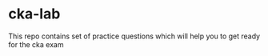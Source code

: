 # cka-lab
This repo contains set of practice questions which will help you to get ready for the cka exam 
